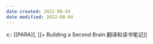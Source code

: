 ```yaml
---
date created: 2022-08-04
date modified: 2022-08-04
---
```


x:: [[PARA]], [[+ Building a Second Brain 翻译和读书笔记]]
